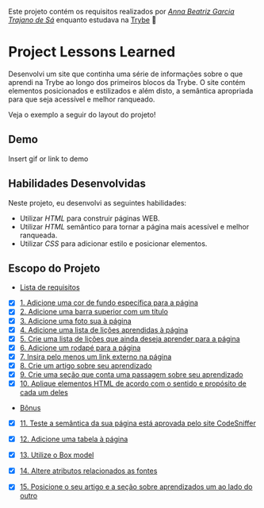 Este projeto contém os requisitos realizados por _[Anna Beatriz Garcia Trajano de Sá](www.linkedin.com/in/anna-beatriz-trajano-de-sá)_ enquanto estudava na [Trybe](https://www.betrybe.com/) :rocket:

# Project Lessons Learned

Desenvolvi um site que continha uma série de informações sobre o que aprendi na Trybe ao longo dos primeiros blocos da Trybe. O site contém elementos posicionados e estilizados e além disto, a semântica apropriada para que seja acessível e melhor ranqueado.

Veja o exemplo a seguir do layout do projeto!


## Demo

Insert gif or link to demo

## Habilidades Desenvolvidas

Neste projeto, eu desenvolvi as seguintes habilidades:

* Utilizar _HTML_ para construir páginas WEB.
* Utilizar _HTML_ semântico para tornar a página mais acessível e melhor ranqueada.
* Utilizar _CSS_ para adicionar estilo e posicionar elementos.


## Escopo do Projeto

  - [Lista de requisitos](#lista-de-requisitos)
  - [x] [1. Adicione uma cor de fundo específica para a página](#1-adicione-uma-cor-de-fundo-específica-para-a-página)
  - [x] [2. Adicione uma barra superior com um título](#2-adicione-uma-barra-superior-com-um-título)
  - [x] [3. Adicione uma foto sua à página](#3-adicione-uma-foto-sua-à-página)
  - [x] [4. Adicione uma lista de lições aprendidas à página](#4-adicione-uma-lista-de-lições-aprendidas-à-página)
  - [x] [5. Crie uma lista de lições que ainda deseja aprender para a página](#5-crie-uma-lista-de-lições-que-ainda-deseja-aprender-para-a-página)
  - [x] [6. Adicione um rodapé para a página](#6-adicione-um-rodapé-para-a-página)
  - [x] [7. Insira pelo menos um link externo na página](#7-insira-pelo-menos-um-link-externo-na-página)
  - [x] [8. Crie um artigo sobre seu aprendizado](#8-crie-um-artigo-sobre-seu-aprendizado)
  - [x] [9. Crie uma seção que conta uma passagem sobre seu aprendizado](#9-crie-uma-seção-que-conta-uma-passagem-sobre-seu-aprendizado)
  - [x] [10. Aplique elementos HTML de acordo com o sentido e propósito de cada um deles](#10-aplique-elementos-html-de-acordo-com-o-sentido-e-propósito-de-cada-um-deles)
  - [Bônus](#bônus)
  - [x] [11. Teste a semântica da sua página está aprovada pelo site CodeSniffer](#11-teste-a-semântica-da-sua-página-está-aprovada-pelo-site-codesniffer)
  - [x] [12. Adicione uma tabela à página](#12-adicione-uma-tabela-à-página)
  - [x] [13. Utilize o Box model](#13-utilize-o-box-model)
  - [x] [14. Altere atributos relacionados as fontes](#14-altere-atributos-relacionados-as-fontes)
  - [x] [15. Posicione o seu artigo e a seção sobre aprendizados um ao lado do outro](#15-posicione-o-seu-artigo-e-a-seção-sobre-aprendizados-um-ao-lado-do-outro)

